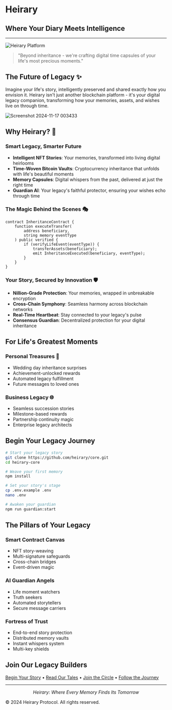 <p align="center">
  <h1>Heirary</h1>
  <h2>Where Your Diary Meets Intelligence</h2>
</p>

---

![Heirary Platform](https://github.com/user-attachments/assets/4b0c0bab-1472-450b-a0ea-34062dee7b6b)

> "Beyond inheritance - we're crafting digital time capsules of your life's most precious moments."

## The Future of Legacy ✨
Imagine your life's story, intelligently preserved and shared exactly how you envision it. Heirary isn't just another blockchain platform - it's your digital legacy companion, transforming how your memories, assets, and wishes live on through time.

![Screenshot 2024-11-17 003433](https://github.com/user-attachments/assets/fcb638c8-b206-435c-ae01-e756baa02266)

## Why Heirary? 🌟

### Smart Legacy, Smarter Future
- **Intelligent NFT Stories**: Your memories, transformed into living digital heirlooms
- **Time-Woven Bitcoin Vaults**: Cryptocurrency inheritance that unfolds with life's beautiful moments
- **Memory Capsules**: Digital whispers from the past, delivered at just the right time
- **Guardian AI**: Your legacy's faithful protector, ensuring your wishes echo through time

### The Magic Behind the Scenes 🎭
```solidity
contract InheritanceContract {
    function executeTransfer(
        address beneficiary, 
        string memory eventType
    ) public verified {
        if (verifyLifeEvent(eventType)) {
            transferAssets(beneficiary);
            emit InheritanceExecuted(beneficiary, eventType);
        }
    }
}
```

### Your Story, Secured by Innovation 🛡️
- **Nillion-Grade Protection**: Your memories, wrapped in unbreakable encryption
- **Cross-Chain Symphony**: Seamless harmony across blockchain networks
- **Real-Time Heartbeat**: Stay connected to your legacy's pulse
- **Consensus Guardian**: Decentralized protection for your digital inheritance

## For Life's Greatest Moments

### Personal Treasures 💝
- Wedding day inheritance surprises
- Achievement-unlocked rewards
- Automated legacy fulfillment
- Future messages to loved ones

### Business Legacy 🌐
- Seamless succession stories
- Milestone-based rewards
- Partnership continuity magic
- Enterprise legacy architects

## Begin Your Legacy Journey

```bash
# Start your legacy story
git clone https://github.com/heirary/core.git
cd heirary-core

# Weave your first memory
npm install

# Set your story's stage
cp .env.example .env
nano .env

# Awaken your guardian
npm run guardian:start
```

## The Pillars of Your Legacy

### Smart Contract Canvas
- NFT story-weaving
- Multi-signature safeguards
- Cross-chain bridges
- Event-driven magic

### AI Guardian Angels
- Life moment watchers
- Truth seekers
- Automated storytellers
- Secure message carriers

### Fortress of Trust
- End-to-end story protection
- Distributed memory vaults
- Instant whispers system
- Multi-key shields

## Join Our Legacy Builders
[Begin Your Story](https://heirary.xyz) • [Read Our Tales](https://docs.heirary.xyz) • [Join the Circle](https://discord.gg/heirary) • [Follow the Journey](https://twitter.com/HeiraryProtocol)

---

<div align="center">
  <i>Heirary: Where Every Memory Finds Its Tomorrow</i>
</div>

© 2024 Heirary Protocol. All rights reserved.
